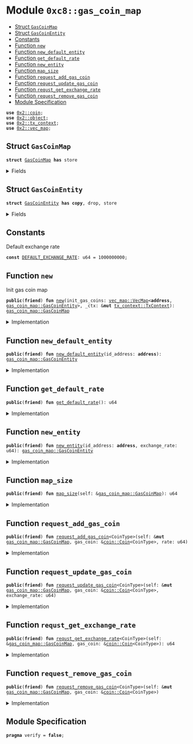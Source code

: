 
<a name="0xc8_gas_coin_map"></a>

# Module `0xc8::gas_coin_map`



-  [Struct `GasCoinMap`](#0xc8_gas_coin_map_GasCoinMap)
-  [Struct `GasCoinEntity`](#0xc8_gas_coin_map_GasCoinEntity)
-  [Constants](#@Constants_0)
-  [Function `new`](#0xc8_gas_coin_map_new)
-  [Function `new_default_entity`](#0xc8_gas_coin_map_new_default_entity)
-  [Function `get_default_rate`](#0xc8_gas_coin_map_get_default_rate)
-  [Function `new_entity`](#0xc8_gas_coin_map_new_entity)
-  [Function `map_size`](#0xc8_gas_coin_map_map_size)
-  [Function `request_add_gas_coin`](#0xc8_gas_coin_map_request_add_gas_coin)
-  [Function `request_update_gas_coin`](#0xc8_gas_coin_map_request_update_gas_coin)
-  [Function `requst_get_exchange_rate`](#0xc8_gas_coin_map_requst_get_exchange_rate)
-  [Function `request_remove_gas_coin`](#0xc8_gas_coin_map_request_remove_gas_coin)
-  [Module Specification](#@Module_Specification_1)


<pre><code><b>use</b> <a href="../../../.././build/Sui/docs/coin.md#0x2_coin">0x2::coin</a>;
<b>use</b> <a href="../../../.././build/Sui/docs/object.md#0x2_object">0x2::object</a>;
<b>use</b> <a href="../../../.././build/Sui/docs/tx_context.md#0x2_tx_context">0x2::tx_context</a>;
<b>use</b> <a href="../../../.././build/Sui/docs/vec_map.md#0x2_vec_map">0x2::vec_map</a>;
</code></pre>



<a name="0xc8_gas_coin_map_GasCoinMap"></a>

## Struct `GasCoinMap`



<pre><code><b>struct</b> <a href="gas_coin_map.md#0xc8_gas_coin_map_GasCoinMap">GasCoinMap</a> <b>has</b> store
</code></pre>



<details>
<summary>Fields</summary>


<dl>
<dt>
<code>active_gas_coins: <a href="../../../.././build/Sui/docs/vec_map.md#0x2_vec_map_VecMap">vec_map::VecMap</a>&lt;<b>address</b>, <a href="gas_coin_map.md#0xc8_gas_coin_map_GasCoinEntity">gas_coin_map::GasCoinEntity</a>&gt;</code>
</dt>
<dd>
The current active gas coin
</dd>
</dl>


</details>

<a name="0xc8_gas_coin_map_GasCoinEntity"></a>

## Struct `GasCoinEntity`



<pre><code><b>struct</b> <a href="gas_coin_map.md#0xc8_gas_coin_map_GasCoinEntity">GasCoinEntity</a> <b>has</b> <b>copy</b>, drop, store
</code></pre>



<details>
<summary>Fields</summary>


<dl>
<dt>
<code>id_address: <b>address</b></code>
</dt>
<dd>

</dd>
<dt>
<code>exchange_rate: u64</code>
</dt>
<dd>

</dd>
</dl>


</details>

<a name="@Constants_0"></a>

## Constants


<a name="0xc8_gas_coin_map_DEFAULT_EXCHANGE_RATE"></a>

Default exchange rate


<pre><code><b>const</b> <a href="gas_coin_map.md#0xc8_gas_coin_map_DEFAULT_EXCHANGE_RATE">DEFAULT_EXCHANGE_RATE</a>: u64 = 1000000000;
</code></pre>



<a name="0xc8_gas_coin_map_new"></a>

## Function `new`

Init gas coin map


<pre><code><b>public</b>(<b>friend</b>) <b>fun</b> <a href="gas_coin_map.md#0xc8_gas_coin_map_new">new</a>(init_gas_coins: <a href="../../../.././build/Sui/docs/vec_map.md#0x2_vec_map_VecMap">vec_map::VecMap</a>&lt;<b>address</b>, <a href="gas_coin_map.md#0xc8_gas_coin_map_GasCoinEntity">gas_coin_map::GasCoinEntity</a>&gt;, _ctx: &<b>mut</b> <a href="../../../.././build/Sui/docs/tx_context.md#0x2_tx_context_TxContext">tx_context::TxContext</a>): <a href="gas_coin_map.md#0xc8_gas_coin_map_GasCoinMap">gas_coin_map::GasCoinMap</a>
</code></pre>



<details>
<summary>Implementation</summary>


<pre><code><b>public</b>(<b>friend</b>) <b>fun</b> <a href="gas_coin_map.md#0xc8_gas_coin_map_new">new</a>(init_gas_coins: VecMap&lt;<b>address</b>, <a href="gas_coin_map.md#0xc8_gas_coin_map_GasCoinEntity">GasCoinEntity</a>&gt;, _ctx: &<b>mut</b> TxContext): <a href="gas_coin_map.md#0xc8_gas_coin_map_GasCoinMap">GasCoinMap</a> {
    <b>let</b> active_gas_coins = <a href="../../../.././build/Sui/docs/vec_map.md#0x2_vec_map_empty">vec_map::empty</a>&lt;<b>address</b>, <a href="gas_coin_map.md#0xc8_gas_coin_map_GasCoinEntity">GasCoinEntity</a>&gt;();
    <b>let</b> init_keys = <a href="../../../.././build/Sui/docs/vec_map.md#0x2_vec_map_keys">vec_map::keys</a>(&init_gas_coins);
    <b>let</b> num_coins = <a href="_length">vector::length</a>(&init_keys);
    <b>let</b> i = 0;
    <b>while</b> (i &lt; num_coins) {
        <b>let</b> (id, gasCoin) = <a href="../../../.././build/Sui/docs/vec_map.md#0x2_vec_map_pop">vec_map::pop</a>(&<b>mut</b> init_gas_coins);
        <a href="../../../.././build/Sui/docs/vec_map.md#0x2_vec_map_insert">vec_map::insert</a>(&<b>mut</b> active_gas_coins, id, gasCoin);
        i = i + 1;
    };
   <a href="gas_coin_map.md#0xc8_gas_coin_map_GasCoinMap">GasCoinMap</a> {
        active_gas_coins
    }
}
</code></pre>



</details>

<a name="0xc8_gas_coin_map_new_default_entity"></a>

## Function `new_default_entity`



<pre><code><b>public</b>(<b>friend</b>) <b>fun</b> <a href="gas_coin_map.md#0xc8_gas_coin_map_new_default_entity">new_default_entity</a>(id_address: <b>address</b>): <a href="gas_coin_map.md#0xc8_gas_coin_map_GasCoinEntity">gas_coin_map::GasCoinEntity</a>
</code></pre>



<details>
<summary>Implementation</summary>


<pre><code><b>public</b>(<b>friend</b>) <b>fun</b> <a href="gas_coin_map.md#0xc8_gas_coin_map_new_default_entity">new_default_entity</a>(id_address: <b>address</b>): <a href="gas_coin_map.md#0xc8_gas_coin_map_GasCoinEntity">GasCoinEntity</a> {
    <a href="gas_coin_map.md#0xc8_gas_coin_map_GasCoinEntity">GasCoinEntity</a> {
        id_address,
        exchange_rate:<a href="gas_coin_map.md#0xc8_gas_coin_map_DEFAULT_EXCHANGE_RATE">DEFAULT_EXCHANGE_RATE</a>
    }
}
</code></pre>



</details>

<a name="0xc8_gas_coin_map_get_default_rate"></a>

## Function `get_default_rate`



<pre><code><b>public</b>(<b>friend</b>) <b>fun</b> <a href="gas_coin_map.md#0xc8_gas_coin_map_get_default_rate">get_default_rate</a>(): u64
</code></pre>



<details>
<summary>Implementation</summary>


<pre><code><b>public</b>(<b>friend</b>) <b>fun</b> <a href="gas_coin_map.md#0xc8_gas_coin_map_get_default_rate">get_default_rate</a>():u64 {
    <a href="gas_coin_map.md#0xc8_gas_coin_map_DEFAULT_EXCHANGE_RATE">DEFAULT_EXCHANGE_RATE</a>
}
</code></pre>



</details>

<a name="0xc8_gas_coin_map_new_entity"></a>

## Function `new_entity`



<pre><code><b>public</b>(<b>friend</b>) <b>fun</b> <a href="gas_coin_map.md#0xc8_gas_coin_map_new_entity">new_entity</a>(id_address: <b>address</b>, exchange_rate: u64): <a href="gas_coin_map.md#0xc8_gas_coin_map_GasCoinEntity">gas_coin_map::GasCoinEntity</a>
</code></pre>



<details>
<summary>Implementation</summary>


<pre><code><b>public</b>(<b>friend</b>) <b>fun</b> <a href="gas_coin_map.md#0xc8_gas_coin_map_new_entity">new_entity</a>(id_address: <b>address</b>, exchange_rate: u64): <a href="gas_coin_map.md#0xc8_gas_coin_map_GasCoinEntity">GasCoinEntity</a> {
    <a href="gas_coin_map.md#0xc8_gas_coin_map_GasCoinEntity">GasCoinEntity</a> {
        id_address,
        exchange_rate
    }
}
</code></pre>



</details>

<a name="0xc8_gas_coin_map_map_size"></a>

## Function `map_size`



<pre><code><b>public</b>(<b>friend</b>) <b>fun</b> <a href="gas_coin_map.md#0xc8_gas_coin_map_map_size">map_size</a>(self: &<a href="gas_coin_map.md#0xc8_gas_coin_map_GasCoinMap">gas_coin_map::GasCoinMap</a>): u64
</code></pre>



<details>
<summary>Implementation</summary>


<pre><code><b>public</b>(<b>friend</b>) <b>fun</b> <a href="gas_coin_map.md#0xc8_gas_coin_map_map_size">map_size</a>(self: &<a href="gas_coin_map.md#0xc8_gas_coin_map_GasCoinMap">GasCoinMap</a>): u64 {
    <a href="../../../.././build/Sui/docs/vec_map.md#0x2_vec_map_size">vec_map::size</a>(&self.active_gas_coins)
}
</code></pre>



</details>

<a name="0xc8_gas_coin_map_request_add_gas_coin"></a>

## Function `request_add_gas_coin`



<pre><code><b>public</b>(<b>friend</b>) <b>fun</b> <a href="gas_coin_map.md#0xc8_gas_coin_map_request_add_gas_coin">request_add_gas_coin</a>&lt;CoinType&gt;(self: &<b>mut</b> <a href="gas_coin_map.md#0xc8_gas_coin_map_GasCoinMap">gas_coin_map::GasCoinMap</a>, gas_coin: &<a href="../../../.././build/Sui/docs/coin.md#0x2_coin_Coin">coin::Coin</a>&lt;CoinType&gt;, rate: u64)
</code></pre>



<details>
<summary>Implementation</summary>


<pre><code><b>public</b>(<b>friend</b>) <b>fun</b> <a href="gas_coin_map.md#0xc8_gas_coin_map_request_add_gas_coin">request_add_gas_coin</a>&lt;CoinType&gt;(
    self: &<b>mut</b> <a href="gas_coin_map.md#0xc8_gas_coin_map_GasCoinMap">GasCoinMap</a>,
    gas_coin: &Coin&lt;CoinType&gt;,
    rate: u64
) {
    <b>let</b> id_address = <a href="../../../.././build/Sui/docs/object.md#0x2_object_id_address">object::id_address</a>&lt;Coin&lt;CoinType&gt;&gt;(gas_coin);
    <a href="../../../.././build/Sui/docs/vec_map.md#0x2_vec_map_insert">vec_map::insert</a>(&<b>mut</b> self.active_gas_coins, id_address, <a href="gas_coin_map.md#0xc8_gas_coin_map_GasCoinEntity">GasCoinEntity</a> {
        id_address,
        exchange_rate: rate
    });
}
</code></pre>



</details>

<a name="0xc8_gas_coin_map_request_update_gas_coin"></a>

## Function `request_update_gas_coin`



<pre><code><b>public</b>(<b>friend</b>) <b>fun</b> <a href="gas_coin_map.md#0xc8_gas_coin_map_request_update_gas_coin">request_update_gas_coin</a>&lt;CoinType&gt;(self: &<b>mut</b> <a href="gas_coin_map.md#0xc8_gas_coin_map_GasCoinMap">gas_coin_map::GasCoinMap</a>, gas_coin: &<a href="../../../.././build/Sui/docs/coin.md#0x2_coin_Coin">coin::Coin</a>&lt;CoinType&gt;, exchange_rate: u64)
</code></pre>



<details>
<summary>Implementation</summary>


<pre><code><b>public</b>(<b>friend</b>) <b>fun</b> <a href="gas_coin_map.md#0xc8_gas_coin_map_request_update_gas_coin">request_update_gas_coin</a>&lt;CoinType&gt;(
    self: &<b>mut</b> <a href="gas_coin_map.md#0xc8_gas_coin_map_GasCoinMap">GasCoinMap</a>,
    gas_coin: &Coin&lt;CoinType&gt;,
    exchange_rate: u64) {
    <b>let</b> id_address = <a href="../../../.././build/Sui/docs/object.md#0x2_object_id_address">object::id_address</a>&lt;Coin&lt;CoinType&gt;&gt;(gas_coin);
    <b>if</b> (<a href="../../../.././build/Sui/docs/vec_map.md#0x2_vec_map_contains">vec_map::contains</a>(&self.active_gas_coins, &id_address)) {
        <b>let</b> entity = <a href="../../../.././build/Sui/docs/vec_map.md#0x2_vec_map_get_mut">vec_map::get_mut</a>(&<b>mut</b> self.active_gas_coins, &id_address);
        entity.exchange_rate = exchange_rate
    }<b>else</b> {
        <a href="../../../.././build/Sui/docs/vec_map.md#0x2_vec_map_insert">vec_map::insert</a>(&<b>mut</b> self.active_gas_coins, id_address, <a href="gas_coin_map.md#0xc8_gas_coin_map_GasCoinEntity">GasCoinEntity</a> {
            id_address,
            exchange_rate,
        });
    }
}
</code></pre>



</details>

<a name="0xc8_gas_coin_map_requst_get_exchange_rate"></a>

## Function `requst_get_exchange_rate`



<pre><code><b>public</b>(<b>friend</b>) <b>fun</b> <a href="gas_coin_map.md#0xc8_gas_coin_map_requst_get_exchange_rate">requst_get_exchange_rate</a>&lt;CoinType&gt;(self: &<a href="gas_coin_map.md#0xc8_gas_coin_map_GasCoinMap">gas_coin_map::GasCoinMap</a>, gas_coin: &<a href="../../../.././build/Sui/docs/coin.md#0x2_coin_Coin">coin::Coin</a>&lt;CoinType&gt;): u64
</code></pre>



<details>
<summary>Implementation</summary>


<pre><code><b>public</b>(<b>friend</b>) <b>fun</b> <a href="gas_coin_map.md#0xc8_gas_coin_map_requst_get_exchange_rate">requst_get_exchange_rate</a>&lt;CoinType&gt;(
    self: &<a href="gas_coin_map.md#0xc8_gas_coin_map_GasCoinMap">GasCoinMap</a>,
    gas_coin: &Coin&lt;CoinType&gt;): u64 {
    <b>let</b> id_address = <a href="../../../.././build/Sui/docs/object.md#0x2_object_id_address">object::id_address</a>&lt;Coin&lt;CoinType&gt;&gt;(gas_coin);
    <b>let</b> gas_entity = <a href="../../../.././build/Sui/docs/vec_map.md#0x2_vec_map_get">vec_map::get</a>(&self.active_gas_coins, &id_address);
    gas_entity.exchange_rate
}
</code></pre>



</details>

<a name="0xc8_gas_coin_map_request_remove_gas_coin"></a>

## Function `request_remove_gas_coin`



<pre><code><b>public</b>(<b>friend</b>) <b>fun</b> <a href="gas_coin_map.md#0xc8_gas_coin_map_request_remove_gas_coin">request_remove_gas_coin</a>&lt;CoinType&gt;(self: &<b>mut</b> <a href="gas_coin_map.md#0xc8_gas_coin_map_GasCoinMap">gas_coin_map::GasCoinMap</a>, gas_coin: &<a href="../../../.././build/Sui/docs/coin.md#0x2_coin_Coin">coin::Coin</a>&lt;CoinType&gt;)
</code></pre>



<details>
<summary>Implementation</summary>


<pre><code><b>public</b>(<b>friend</b>) <b>fun</b> <a href="gas_coin_map.md#0xc8_gas_coin_map_request_remove_gas_coin">request_remove_gas_coin</a>&lt;CoinType&gt;(
    self: &<b>mut</b> <a href="gas_coin_map.md#0xc8_gas_coin_map_GasCoinMap">GasCoinMap</a>,
    gas_coin: &Coin&lt;CoinType&gt;,) {
    <b>let</b> id_address = <a href="../../../.././build/Sui/docs/object.md#0x2_object_id_address">object::id_address</a>&lt;Coin&lt;CoinType&gt;&gt;(gas_coin);
    <a href="../../../.././build/Sui/docs/vec_map.md#0x2_vec_map_remove">vec_map::remove</a>(&<b>mut</b> self.active_gas_coins, &id_address);
}
</code></pre>



</details>

<a name="@Module_Specification_1"></a>

## Module Specification



<pre><code><b>pragma</b> verify = <b>false</b>;
</code></pre>
